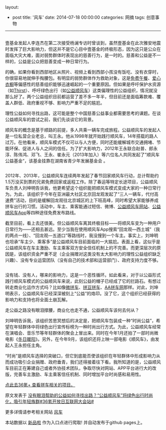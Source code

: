 layout: 
  - post 
title: '风车' 
date: 2014-07-18 00:00:00 
categories: 网摘 
tags: 创意事物 
---

<p><img src="http://a.36krcnd.com/photo/4ae3c499f8b95adb90239ccf2219e89d.jpg" alt=""/></p>

<p>壹基金发起人李连杰在第二次接受杨澜专访时曾谈到，虽然壹基金在此次雅安地震时发挥了巨大影响力，但这并不是它心目中壹基金的终极形态，因为这只是公众在面临大灾大难，面对弱势群体时表现出的慈善行为，是一时的。慈善和公益是不一样的，公益是公众把慈善变成一种日常行为。</p>

<p>的确，如果你看到西部地区从照片、视频上看到西部小孩没有饭吃、没有衣穿时，你很容易地就伸手掏腰包。有明显的弱势群体作为救助对象，这是<a target="_blank" data-no-turbolink="true" href="http://www.mianfeiwucan.org/home/">免费午餐</a>、<a target="_blank" data-no-turbolink="true" href="http://www.aixinyichu.org/">爱心衣橱</a>等偏感性的慈善组织能够迅速崛起的一个重要原因。但如果是呼吁保护水资源（如<a target="_blank" data-no-turbolink="true" href="http://e.weibo.com/thirst4water">Thirst</a>）、呼吁绿色出行（如<a target="_blank" data-no-turbolink="true" href="http://www.shunfengche.org/">公益顺风车</a>）这类偏理性的公益组织，情况就没那么好了。两个公益组织目前都运营了差不多一年半，但目前还是面临筹款难、覆盖人群低、政府重视不够、影响力严重不足的尴尬。</p>

<p>理性公益如何寻找出路，这可能是整个中国慈善公益事业都需要思考的课题。在谈公益顺风车的尝试之前，我们先谈谈它的背景。</p>

<p>顺风车的概念是基于顺路的前提，多人共乘一辆车完成旅程。公益顺风车的发起人是一位私营企业老总，叫王永。他从1998年就开始践行顺风车，14年搭载的路人过万。在他看来，顺风车模式不仅可以与人方便，同时还能缓解城市交通拥堵、节能环保、促进人与人之间的信任。为了扩大影响力，2012年王永联合赵普、郎永淳、陈伟鸿、邓飞、王永、崔永元（2013年加入）等六位名人共同发起了”顺风车公益基金“，该基金挂靠在湖南省青少年发展基金会 。</p>

<p><img src="http://a.36krcnd.com/photo/4206cdeabc3193d05d2429b7d1df3b22.jpg" alt=""/></p>

<p>2012年、2013年，公益顺风车连续两年发起了春节回家顺风车行动，总计帮助约1.5万没买到票的兄弟免费回家或返程工作。除了春运等特定长途项目，公益顺风车负责人刘坤明告诉我，他更希望这个组织能把顺风车模式变成大家的一种日常行为。为此，该组织于今年在亚洲最大社区北京回龙观发起了“三人一辆车，代付高速费”活动，目的是缓解回龙观往北京城区的上下班高峰，同时希望大家能够养成拼车出行的习惯。活动中，车主、乘客能通过短信、微博、<a target="_blank" data-no-turbolink="true" href="http://www.shunfengche.org">公益顺风车网站</a>、<a target="_blank" data-no-turbolink="true" href="http://www.shunfengche.org/apps">公益顺风车App</a>等四种途径免费发布路线。</p>

<p>截至目前，看上去还很美。但公益顺风车离其终极目标——将顺风车变为一种用户日常行为——还相去甚远。至少当我在使用顺风车App搜索“回龙观—西土城”（我的两点一线）、“回龙观—五道口”等路线时，我没搜到一个车主。事实上，刘坤明也坦承“车主少、乘客多”是公益顺风车目前面临的一大尴尬。表面上看，这似乎是公益顺风车在车主激励、车主乘客双方安全信任机制上的不完善。而更深层次的原因是，该组织资金严重不足（企业捐赠对这类没有太大影响力的理性公益组织缺乏兴趣）、没有专业运营团队（没有自己的技术部和运营部门）、政府支持力度不够。</p>

<p><img src="http://a.36krcnd.com/photo/22d0e206afa36bc521ccba6515286c66.jpg" alt=""/></p>

<p>没有钱、没有人，哪来的影响力，这是一个恶性循环。如此看来，对于以公益形式践行顺风车模式的公益顺风车来说，此刻公益的帽子已经成了它的拦路石。有想过转走商业化运作方式吗？比如像<a target="_blank" data-no-turbolink="true" href="http://www.36kr.com/p/205422.html" title="尝试拼车与真实社交结合，微拼车欲成为中国版Lyft">微拼车</a>、<a target="_blank" data-no-turbolink="true" href="http://www.pindou.com/">拼豆拼车</a>、<a target="_blank" data-no-turbolink="true" href="http://www.aapinche.cn/">AA拼车网</a>那样。对此，刘坤明表示，公益顺风车已经深深被刻上“公益”的烙印。没了它，这个组织已经获得的影响力和支持也将全面土崩瓦解。</p>

<p>走公益之路没有眼泪撑腰，商业化也走不通，公益顺风车该何去何从？</p>

<p>刘坤明告诉我，该组织苦思冥想后的决定是，把顺风车包装成一种“时尚公益”，希望在年轻群体中将绿色出行宣传标榜为一种时尚出行方式。为此，公益顺风车经常在演唱会、音乐节等年轻群体的聚会上冒出来。同时在今年1月还拍了一部时尚微电影《<a target="_blank" data-no-turbolink="true" href="http://t.cn/zQEII2D">冬日暖阳</a>》。另外，在今年9月，该组织还将上映一部电影《顺风车》，由发起人王永担任主角。</p>

<p>“时尚”是顺风车选择的突破口，但它到底能否使该组织在年轻群体中形成影响力从而成功吸引企业捐赠、政府垂青，我们还得接着往下看。我所知道的是，公益顺风车目前正在筹建自己或者外协技术团队，争取尽快对网站、APP平台进行大的改版，完善车主激励、车主乘客信任机制、同时增加平台时尚感和易用性。</p>

<p><a target="_blank" data-no-turbolink="true" href="http://www.36kr.net/album/i/127">点此去<span>36氪</span>+ 查看拼车相关的项目。</a></p>
					<p></p>
					<p></p>  



原文发表于 [没有眼泪帮助的公益如何寻找出路？“公益顺风车”将绿色出行时尚化，吸引年轻族群#36氪开放日互联网大会站#](http://www.36kr.com/p/205432.html)  

更多详情请参考相关网站 [风车](http://fengcheco.com)  

本站数据以 [新品啦](http://xinpinla.com/) 作为入口点进行爬取! 并自动发布于github pages上。  

